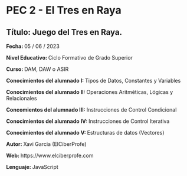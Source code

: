 # PEC 2 - El Tres en Raya
## Título: Juego del Tres en Raya.
<p><strong> Fecha: </strong> 05 / 06 / 2023 </p>
<p><strong> Nivel Educativo: </strong> Ciclo Formativo de Grado Superior </p>
<p><strong> Curso: </strong> DAM, DAW o ASIR </p>
<p><strong> Conocimientos del alumnado I: </strong> Tipos de Datos, Constantes y Variables </p>
<p><strong> Conocimientos del alumnado II: </strong> Operaciones Aritméticas, Lógicas y Relacionales </p>
<p><strong> Concomientos del alumnado III: </strong> Instrucciones de Control Condicional </p>
<p><strong> Conocimientos del alumnado IV: </strong> Instrucciones de Control Iterativa </p>
<p><strong> Conocimientos del alumnado V: </strong> Estructuras de datos (Vectores) </p>
<p><strong> Autor: </strong> Xavi Garcia (ElCiberProfe) </p>
<p><strong> Web: </strong> https://www.elciberprofe.com </p>
<p><strong> Lenguaje: </strong> JavaScript </p>
